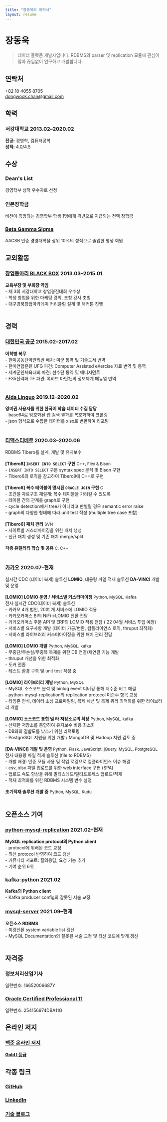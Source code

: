 ```yaml
---
title: "장동욱의 이력서"
layout: resume
---
```


# 장동욱

> 데이터 플랫폼 개발자입니다. RDBMS의 parser 및 replication 모듈에 관심이 많아 끊임없이 연구하고 개발합니다.

## 연락처
+82 10 4055 8705  
dongwook.chan@gmail.com

## 학력

### **서강대학교** <span>2013.02&ndash;2020.02</span>

**전공:** 경영학, 컴퓨터공학  
**성적:** 4.0/4.5  

## 수상

### **Dean's List**
경영학부 성적 우수자로 선정

### **인본장학금**
비전이 촉망되는 경영학부 학생 1명에게 격년으로 지급되는 전액 장학금

### **[Beta Gamma Sigma](https://www.betagammasigma.org/about/what-is-bgs)**
AACSB 인증 경영대학을 상위 10%의 성적으로 졸업한 평생 회원

## 교외활동

### **[창업동아리 BLACK BOX](https://www.facebook.com/iblackbox/)** <span>2013.03&ndash;2015.01</span>
**교육부장 및 부회장 역임**    
    - 제 3회 서강대학교 창업경진대회 우수상  
    - 학생 창업을 위한 마케팅 강의, 초청 강사 초빙  
    - 대구경북창업아카데미 커리큘럼 설계 및 해커톤 진행  
<br>
## 경력
### **[대한민국 공군](https://rokaf.airforce.mil.kr/airforce/398/subview.do)** <span>2015.02&ndash;2017.02</span>  
**어학병 복무**  
    - 한미공동탄약관리반 배치: 미군 통역 및 기술도서 번역  
    - 한미연합훈련 UFG 파견: Computer Assisted eXercise 자료 번역 및 통역  
    - 세계군인체육대회 파견: 선수단 통역 및 매니지먼트  
    - F35전력화 TF 파견: 록히드 마틴社의 정보체계 매뉴얼 번역  
<br>
### **[Alda Linguo](https://www.crunchbase.com/organization/aldalinguo)** <span>2019.12&ndash;2020.02</span>
**영미권 사용자를 위한 한국어 학습 데이터 수집 담당**  
    - base64로 암호화된 웹 검색 결과를 복호화하여 크롤링  
    - json 형식으로 수집한 데이터를 xlsx로 변환하여 리포팅  
<br>
### **[티맥스티베로](https://www.tmaxdata.com/product/productView.do?prod_cd=tibero&detail_gubun=prod_main)** <span>2020.03&ndash;2020.06</span>
RDBMS Tibero를 설계, 개발 및 유지보수    
<br>
**[Tibero8] `INSERT INTO SELECT` 구현** <font size="2">C++, Flex & Bison</font>  
    - `INSERT INTO SELECT` 구문 syntax spec 분석 및 Bison 구현  
    - Tibero6의 로직을 참고하여 Tibero8에 C++로 구현  
<br>
**[Tibero6] 복수 테이블이 명시된 `ORACLE JOIN` 구현** <font size="2">C</font>  
    - 조건절 자료구조 재설계: 복수 테이블을 가리킬 수 있도록  
    - 테이블 간의 관계를 graph로 구현  
    - cycle detection에서 tree가 아니라고 판별될 경우 semantic error raise  
    - graph의 다양한 형태에 따라 unit test 작성 (multiple tree case 포함)  
<br>
**[Tibero6] 패치 관리** <font size="2">SVN</font>  
    - 사이트별 커스터마이징을 위한 패치 생성  
    - 신규 패치 생성 및 기존 패치 merge/split  
<br>
**각종 유틸리티 학습 및 공유** <font size="2">C, C++</font>  
<br>
### **[카카오](https://www.kakaocorp.com/page/)** <span>2020.07&ndash;현재</span>
실시간 CDC (데이터 복제) 솔루션 **LOMIO**, 대용량 파일 적재 솔루션 **DA-VINCI** 개발 및 운영   
<br>
**[LOMIO] LOMIO 운영 / 서비스별 커스터마이징** <font size="2">Python, MySQL, Kafka</font>  
전사 실시간 CDC(데이터 복제) 솔루션  
    - 카카오 4개 법인, 20여 개 서비스에 LOMIO 적용  
    - 카카오커머스 BI의 NiFi->LOMIO 전환 전담  
    - 카카오커머스 주문 API 및 ERP의 LOMIO 적용 전담 ('22 04월 서비스 투입 예정)  
    - 서비스별 요구사항 개발 (데이터 가공/변환, 컴플라이언스 로직, thruput 최적화)  
    - 서비스별 라이브러리 커스터마이징을 위한 패치 관리 전담  
<br>
**[LOMIO] LOMIO 개발** <font size="2">Python, MySQL, kafka</font>  
    - 무중단/무손실/무중복 복제를 위한 DB 연결/재연결 기능 개발  
    - thruput 개선을 위한 최적화  
    - 도커 전환  
    - 테스트 환경 구축 및 unit test 작성 중  
<br>
**[LOMIO] 라이브러리 개발** <font size="2">Python, MySQL</font>  
    - MySQL 소스코드 분석 및 binlog event 디버깅 통해 저수준 버그 해결  
    - python-mysql-replication의 replication protocol 미준수 항목 교정  
    - 타임존 인식, 데이터 소싱 프로파일링, 복제 세션 및 복제 쿼리 최적화를 위한 라이브러리 개발  
<br>
**[LOMIO] 소스코드 통합 및 타 저장소로의 확장** <font size="2">Python, MySQL, kafka</font>  
    - 산재한 저장소를 통합하여 유지보수 비용 최소화  
    - DB와의 결합도를 낮추기 위한 리팩토링  
    - PostgreSQL 지원을 위한 개발 / MongoDB 및 Hadoop 지원 검토 중  
<br>
**[DA-VINCI] 개발 및 운영** <font size="2">Python, Flask, JavaScript, jQuery, MySQL, PostgreSQL</font>  
전사 대용량 파일 적재 솔루션 (file to RDBMS)  
    - 개발 배경: 인증 모듈 사용 및 작업 로깅으로 컴플라이언스 이슈 해결  
    - csv, xlsx 파일 업로드를 위한 web interface 구현 (SPA)  
    - 업로드 속도 향상을 위해 멀티스레드/멀티프로세스 업로드/적재  
    - 적재 최적화를 위한 RDBMS 시스템 변수 설정  
<br>
**초기적재 솔루션 개발 중** <font size="2">Python, MySQL, Kudu</font>  
<br>
## 오픈소스 기여

### **[python-mysql-replication](https://github.com/noplay/python-mysql-replication)** <span>2021.02&ndash;현재</span>
**MySQL replication protocol의 Python client**  
    - protocol에 위배된 코드 교정  
    - 최신 protocol 반영하여 코드 갱신  
    - 커뮤니티 서포트: 질의응답, 요청 기능 추가  
    - 기여 순위 6위  

### **[kafka-python](https://github.com/dpkp/kafka-python)** <span>2021.02</span>
**Kafka의 Python client**  
    - Kafka producer config의 잘못된 서술 교정  

### **[mysql-server](https://github.com/mysql/mysql-server)** <span>2021.09&ndash;현재</span>
**오픈소스 RDBMS**  
    - 미갱신된 system variable list 갱신  
    - MySQL Documentation의 잘못된 서술 교정 및 최신 코드에 맞게 갱신  
<br>
## 자격증
### **정보처리산업기사**
일련번호: 16652006687Y
<br>
### **[Oracle Certified Professional 11](https://www.credly.com/badges/498fcbba-977d-4edb-a75f-8cf89feac25f/linked_in_profile)**
일련번호: 254156974DBA11G
<br>
## 온라인 저지
### **[백준 온라인 저지](https://www.acmicpc.net/)**
**[Gold I 등급](https://solved.ac/profile/dongwook)**
<br>
## 각종 링크
### **[GitHub](https://github.com/dongwook-chan)**
### **[LinkedIn](https://www.linkedin.com/in/dongwook-chang-3ab763147/)**
### **[기술 블로그](https://dongwook-chan.github.io/)**
